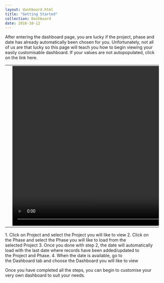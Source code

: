 ```yaml
---
layout: dashboard.html
title: "Getting Started"
collection: Dashboard
date: 2016-10-12
---
```

After entering the dashboard page, you are lucky if the project, phase and date has already automatically been chosen for you. Unfortunately, not all of us are that lucky so this page will teach you how to begin viewing your easily customisable dashboard. If your values are not autopopulated, click on the link here.

<table>
<tr>
<td width="50px"></td>
<td width="700px">
<video width="700" height="525" controls>
	<source src="/assets/video/How_to_view_your_dashboard.mp4" type="video/mp4">
	Your browser does not support the video tag.
</video>
</td>
<td width="50px"></td>
</tr>
</table>
1.	Click on Project and select the Project you will like to view
2.	Click on the Phase and select the Phase you will like to load from the selected Project
3.	Once you done with step 2, the date will automatically load with the last date where records have been added/updated to the Project and Phase.
4.	When the date is available, go to the Dashboard tab and choose the Dashboard you will like to view

Once you have completed all the steps, you can begin to customise your very own dashboard to suit your needs.
